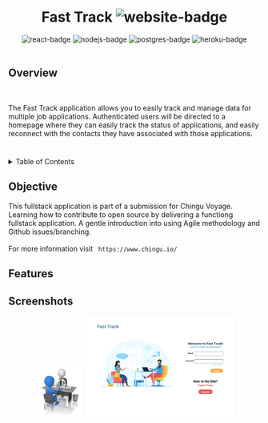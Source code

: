 <!-- PROJECT TITLE -->
<div align="center">
<h1 >Fast Track <img src="https://img.shields.io/badge/website-000000?style=for-the-badge&logo=About.me&logoColor=white" alt="website-badge"></h1> 
<img src="https://img.shields.io/badge/React-20232A?style=for-the-badge&logo=react&logoColor=61DAFB" alt="react-badge"> 
<img src="https://img.shields.io/badge/Node.js-339933?style=for-the-badge&logo=nodedotjs&logoColor=white"  alt="nodejs-badge">
<img src="https://img.shields.io/badge/PostgreSQL-316192?style=for-the-badge&logo=postgresql&logoColor=white"  alt="postgres-badge">
<img src="https://img.shields.io/badge/Heroku-430098?style=for-the-badge&logo=heroku&logoColor=white"  alt="heroku-badge">
</div>
<br>

<!-- Overview -->
## Overview
<br/>
<div align="center">
    <p align="left">The Fast Track application allows you to easily track and manage data for multiple job applications. Authenticated users will be directed to a homepage where they can easily track the status of applications, and easily reconnect with the contacts they have associated with those applications.</p>
</div>

<!-- TABLE OF CONTENTS -->
<div>
    <h1></h1>
<details>
    <summary>Table of Contents</summary>
        <ol>
            <li><a href="#objective">Objective</a></li>
            <li><a href="#features">Features</a></li>
            <li><a href="#screenshots">Screenshots</a></li>
        </ol>
</details>
</div>

<!-- OBJECTIVE -->
## Objective
<div align="center">
 <p align="left">This fullstack application is part of a submission for Chingu Voyage. Learning how to contribute to open source by delivering a functiong fullstack application. A gentle introduction into using Agile methodology and Github issues/branching.
  <br>
     <br>
     For more information visit  <code> https://www.chingu.io/ </code> </p>
</div>

<!-- FEATURES -->
## Features
<div align="center"></div>

<!-- Screenshots -->
## Screenshots
<div align="center">
 <img src="images/fastTrack.jpg" alt="logo" width="100" height="100">
  <img src="images/homePage.png" alt="Login Page" width="300" height="200">
</div>

